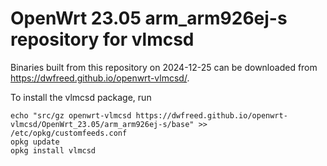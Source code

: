 OpenWrt 23.05 arm_arm926ej-s repository for vlmcsd
========

Binaries built from this repository on 2024-12-25 can be downloaded from <https://dwfreed.github.io/openwrt-vlmcsd/>.

To install the vlmcsd package, run

```
echo "src/gz openwrt-vlmcsd https://dwfreed.github.io/openwrt-vlmcsd/OpenWrt_23.05/arm_arm926ej-s/base" >> /etc/opkg/customfeeds.conf
opkg update
opkg install vlmcsd
```
